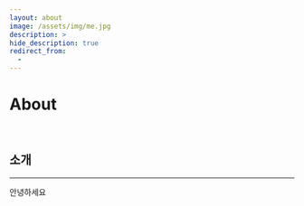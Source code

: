 ```yaml
---
layout: about
image: /assets/img/me.jpg
description: >
hide_description: true
redirect_from:
  -
---
```


# About

<!--author-->

<br>

## 소개
---
안녕하세요
